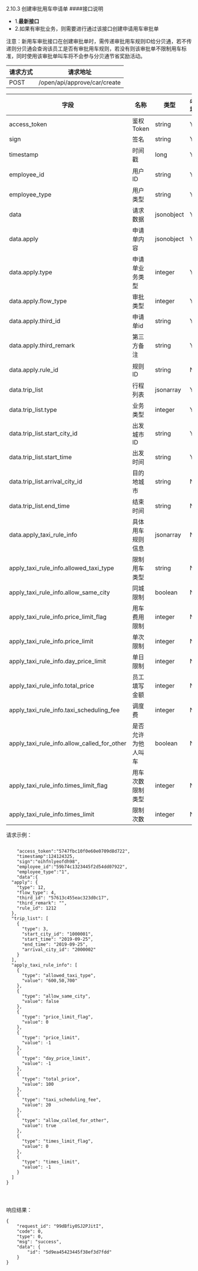 2.10.3 创建审批用车申请单
####接口说明
- 1.**最新接口**
- 2.如果有审批业务，则需要进行通过该接口创建申请用车审批单

注意：新用车审批接口在创建审批单时，需传递审批用车规则ID给分贝通，若不传递则分贝通会查询该员工是否有审批用车规则，若没有则该审批单不限制用车标准，同时使用该审批单叫车将不会参与分贝通节省奖励活动。


| 请求方式 | 请求地址 |
| --- | --- |
| POST | /open/api/approve/car/create |

| 字段 | 名称 | 类型 | 必填 | 描述 |
| --- | --- | --- | --- | --- |
| access\_token | 鉴权Token | string | Y | 5747fbc10f0e60e0709d8d722 |
| sign | 签名 | string | Y | oihfnlyeofdh98 |
| timestamp | 时间戳 | long | Y | 13位时间戳  1241243250000 |
| employee\_id | 用户ID | string | Y | 分贝用户id或者第三方用户id,为创建人的ID|
| employee\_type | 用户类型 | string | Y |  类型，0为分贝用户，1为第三方用户 |
| data |  请求数据 | jsonobject | Y |请求数据
| data.apply | 申请单内容 | jsonobject | Y|申请单详细内容
| data.apply.type| 申请单业务类型 | integer | Y | 12 审批用车 |
| data.apply.flow\_type | 审批类型 | integer | Y | 固定为4 |
| data.apply.third\_id | 申请单id | string | Y | 第三方审批单id |
| data.apply.third\_remark | 第三方备注 | string | Y |详细备注信息
| data.apply.rule_id| 规则ID | string | N |根据公司ID查询规则信息。如果传递，则取rule_id内容
| data.trip\_list | 行程列表 | jsonarray | Y | 行程列表 |
| data.trip\_list.type | 业务类型 | integer | Y |用车类型 3.用车 |
| data.trip\_list.start\_city\_id | 出发城市ID | string | Y |城市ID|
| data.trip\_list.start\_time | 出发时间 | string | Y | 行程开始日期 2019-12-13
| data.trip\_list.arrival\_city\_id | 目的地城市 | string | N | 行程到达城市ID |
| data.trip\_list.end\_time | 结束时间 | string | N | 行程结束日期 2019-12-23（
|data.apply_taxi_rule_info | 具体用车规则信息 | jsonarray | N |如果传递rule_id，则该字段值不需要填写，如果rule_id和apply_taxi_rule_info均传递，则取rule_id值|
|apply_taxi_rule_info.allowed_taxi_type | 限制用车类型| string | N | 为空则为不限制 
|apply_taxi_rule_info.allow_same_city |同城限制 | boolean | N | true,false |
|apply_taxi_rule_info.price_limit_flag | 用车费用限制| integer |N |0:不限制 1:限制 2:员工填写 |
|apply_taxi_rule_info.price_limit |单次限制 | integer | N |-1为不限制|
|apply_taxi_rule_info.day_price_limit |单日限制 | integer | N |-1为不限制|
|apply_taxi_rule_info.total_price |员工填写金额 | integer | N |如果限制类型字段price_limit_flag为员工填写，那么该值必填|
|apply_taxi_rule_info.taxi_scheduling_fee |调度费 | integer | N |（-1为不限制）【5，10，15，20】|
|apply_taxi_rule_info.allow_called_for_other |是否允许为他人叫车 | boolean | N |true,false|
|apply_taxi_rule_info.times_limit_flag |用车次数限制类型| integer | N |0:不限制 1:限制 2:员工填写|
|apply_taxi_rule_info.times_limit |限制次数| integer | N ||



请求示例：

```

    "access_token":"5747fbc10f0e60e0709d8d722",
    "timestamp":124124325,
    "sign":"oihfnlyeofdh98",
    "employee_id":"59b74c1323445f2d54dd07922",
    "employee_type":"1",
    "data":{
  "apply": {
    "type": 12,
    "flow_type": 4,
    "third_id": "57613c455eac323d0c17",
    "third_remark": "",
    "rule_id": 1212
  },
  "trip_list": [
    {
      "type": 3,
      "start_city_id": "1000001",
      "start_time": "2019-09-25",
      "end_time": "2019-09-25",
      "arrival_city_id": "2000002"
    }
  ],
  "apply_taxi_rule_info": [
    {
      "type": "allowed_taxi_type",
      "value": "600,50,700"
    },
    {
      "type": "allow_same_city",
      "value": false
    },
    {
      "type": "price_limit_flag",
      "value": 0
    },
    {
      "type": "price_limit",
      "value": -1
    },
    {
      "type": "day_price_limit",
      "value": -1
    },
    {
      "type": "total_price",
      "value": 100
    },
    {
      "type": "taxi_scheduling_fee",
      "value": 20
    },
    {
      "type": "allow_called_for_other",
      "value": true
    },
    {
      "type": "times_limit_flag",
      "value": 0
    },
    {
      "type": "times_limit",
      "value": -1
    }
  ]
}




```

响应结果：

```
{
    "request_id": "99dBfiy0SJ2PJitI",
    "code": 0,
    "type": 0,
    "msg": "success",
    "data": {
        "id": "5d9ea45423445f38ef3d7fdd"
    }
}

```




